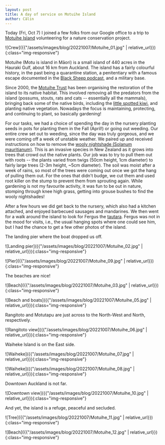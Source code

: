 ```yaml
---
layout: post
title: A day of service on Motuihe Island
author: Călin
---
```


Today (Fri, Oct 7) I joined a few folks from our Google office to a trip to [Motuihe Island](https://www.newzealand.com/nz/motuihe-island/) volunteering for a nature conservation project. 

![Crew]({{"/assets/images/blog/20221007/Motuihe_01.jpg" | relative_url}}){:class="img-responsive"}
 
Motuihe (Motu is island in Māori) is a small island of 440 acres in the Hauraki Gulf, about 16 km from Auckland. The island has a fairly colourful history, in the past being a quarantine station, a penitentiary with a famous escape documented in the [Black Sheep podcast](https://www.rnz.co.nz/programmes/black-sheep/story/2018732028/raider-the-story-of-felix-von-luckner), and a military base.

Since 2000, the [Motuihe Trust](https://www.motuihe.org.nz/) has been organising the restoration of the island to its native habitat. This involved removing all the predators from the island (possums, stouts, rats and cats -- essentially all the mammals), bringing back some of the native birds, including the [little spotted kiwi](https://nzbirdsonline.org.nz/species/little-spotted-kiwi-kiwi-pukupuku), and planting native vegetation. Nowadays the focus is maintaining, protecting, and continuing to plant, so basically gardening!

For our tasks, we had a choice of spending the day in the nursery planting seeds in pots for planting them in the Fall (April!) or going out weeding. Our entire crew set out to weeding, since the day was truly gorgeous, and we were coming off a week of unstable weather. We paired up and received instructions on how to remove the [wooly nightshade (Solanum mauritianum)](https://en.wikipedia.org/wiki/Solanum_mauritianum). This is an invasive species in New Zealand as it grows into trees that crowd out the native plants. Our job was to try to pull them out with roots -- the plants varied from twigs (50cm height, 1cm diameter) to fairly large trees (2-3m height, ~5cm diameter). The soil was moist after a week of rains, so most of the trees were coming out once we got the hang of pulling them out. For the ones that didn't budge, we cut them and used root killer on the stump to prevent them from sprouting again. While gardening is not my favourite activity, it was fun to be out in nature, stomping through knee high grass, getting into grouse bushes to find the wooly nightshades!

After a few hours we did get back to the nursery, which also had a kitchen attached, and enjoyed barbecued sausages and mandarines. We then went for a walk around the island to look for Fergus the [tautara](https://en.wikipedia.org/wiki/Tuatara). Fergus was not in the mood for visits, i.e., the usual hanging spots where one could see him, but I had the chance to get a few other photos of the island.


The landing pier where the boat dropped us off.

![Landing pier]({{"/assets/images/blog/20221007/Motuihe_02.jpg" | relative_url}}){:class="img-responsive"}

![Pier]({{"/assets/images/blog/20221007/Motuihe_09.jpg" | relative_url}}){:class="img-responsive"}

The beaches are nice!

![Beach]({{"/assets/images/blog/20221007/Motuihe_03.jpg" | relative_url}}){:class="img-responsive"}

![Beach and boats]({{"/assets/images/blog/20221007/Motuihe_05.jpg" | relative_url}}){:class="img-responsive"}

Rangitoto and Motutapu are just across to the North-West and North, respectively.

![Rangitoto view]({{"/assets/images/blog/20221007/Motuihe_06.jpg" | relative_url}}){:class="img-responsive"}

Waiheke Island is on the East side.

![Waiheke]({{"/assets/images/blog/20221007/Motuihe_07.jpg" | relative_url}}){:class="img-responsive"}

![Waiheke]({{"/assets/images/blog/20221007/Motuihe_08.jpg" | relative_url}}){:class="img-responsive"}

Downtown Auckland is not far.

![Downtown view]({{"/assets/images/blog/20221007/Motuihe_10.jpg" | relative_url}}){:class="img-responsive"}

And yet, the island is a refuge, peaceful and secluded.

![Tree]({{"/assets/images/blog/20221007/Motuihe_11.jpg" | relative_url}}){:class="img-responsive"}

![Beach]({{"/assets/images/blog/20221007/Motuihe_12.jpg" | relative_url}}){:class="img-responsive"}